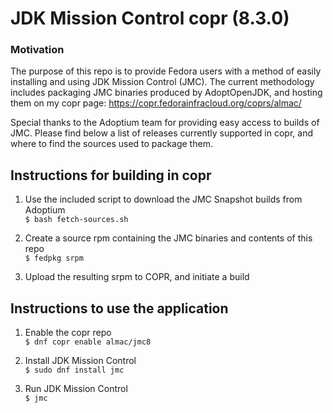 # JDK Mission Control copr (8.3.0)

### Motivation
The purpose of this repo is to provide Fedora users with a method of easily installing and using JDK Mission Control (JMC). The current methodology includes packaging JMC binaries produced by AdoptOpenJDK, and hosting them on my copr page: https://copr.fedorainfracloud.org/coprs/almac/

Special thanks to the Adoptium team for providing easy access to builds of JMC. Please find below a list of releases currently supported in copr, and where to find the sources used to package them.

## Instructions for building in copr
1. Use the included script to download the JMC Snapshot builds from Adoptium<br>
  `$ bash fetch-sources.sh`

2. Create a source rpm containing the JMC binaries and contents of this repo<br>
  `$ fedpkg srpm`

3. Upload the resulting srpm to COPR, and initiate a build

## Instructions to use the application

1. Enable the copr repo<br>
  `$ dnf copr enable almac/jmc8`

2. Install JDK Mission Control<br>
  `$ sudo dnf install jmc`

3. Run JDK Mission Control<br>
  `$ jmc`
